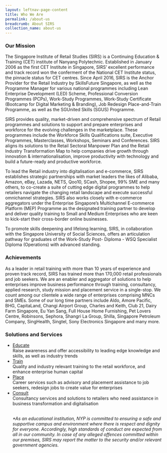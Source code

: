 ```yaml
---
layout: leftnav-page-content
title: Who We Are
permalink: /about-us
breadcrumb: About SIRS
collection_name: about-us
---
```


<h3>Our Mission</h3>
<p>
The Singapore Institute of Retail Studies (SIRS) is a Continuing Education & Training (CET) institute of Nanyang Polytechnic. Established in January 2006 as the first CET Institute in Singapore, SIRS’ excellent performance and track record won the conferment of the National CET Institute status, the pinnacle status for CET centres. Since April 2016, SIRS is the Anchor Provider for the Retail Industry by SkillsFuture Singapore, as well as the Programme Manager for various national programmes including Lean Enterprise Development (LED) Scheme, Professional Conversion Programmes (PCPs), Work-Study Programmes, Work-Study Certificate (Bootcamp for Digital Marketing & Branding), Job Redesign Place-and-Train Programme, as well as the SGUnited Skills (SGUS) Programme.<br>
 
SIRS provides quality, market-driven and comprehensive spectrum of Retail programmes and solutions to support and prepare enterprises and workforce for the evolving challenges in the marketplace. These programmes include the Workforce Skills Qualifications suite, Executive Programmes, Masterclasses, Workshops, Seminars and Conferences. SIRS aligns its solutions to the Retail Sectoral Manpower Plan and the Retail Industry Transformation Map to help companies drive growth through innovation & internationalisation, improve productivity with technology and build a future-ready and productive workforce.<br>

To lead the Retail industry into digitalisation and e-commerce, SIRS establishes strategic partnerships with market leaders the likes of Alibaba, Amazon, eBay, Lazada, NETS, Qoo10, SCash, Shopee, 99% SME and many others, to co-create a suite of cutting edge digital programmes to help retailers navigate the changing retail landscape and execute successful omnichannel strategies. SIRS also works closely with e-commerce aggregators under the Enterprise Singapore’s Multichannel E-commerce Platform (MEP) Programme as the designated training partner to develop and deliver quality training to Small and Medium Enterprises who are keen to kick-start their cross-border online businesses.<br>

To promote skills deepening and lifelong learning, SIRS, in collaboration with the Singapore University of Social Sciences, offers an articulation pathway for graduates of the Work-Study Post- Diploma - WSQ Specialist Diploma (Operations) with advanced standing. 
</p>

<h3>Achievements</h3>
<p>
 As a leader in retail training with more than 10 years of experience and proven track record, SIRS has trained more than 170,000 retail professionals and job seekers. We are an enabler and aggregator of solutions to help enterprises improve business performance through training, consultancy, applied research, study mission and placement service in a single-stop. We count among our clientele a wide range of enterprises comprising MNCs and SMEs. Some of our long time partners include Aldo, Amore Pacific, BHG, CapitaLand, Changi Airport Group, Charles and Keith, Club 21, Dairy Farm Singapore, Eu Yan Sang, Full House Home Furnishing, Pet Lovers Centre, Robinsons, Sephora, Shangri La Group, Shilla, Singapore Petroleum Company, SingHealth, Singtel, Sony Electronics Singapore and many more.
</p>
 
<h3>Solutions and Services</h3>
<p>
<ul>
 <li><a href="/services/education-and-training">Educate</a></li>
Raise awareness and offer accessibility to leading edge knowledge and skills, as well as industry trends 

<li><a href="/services/education-and-training">Train</a></li>
Quality and industry relevant training to the retail workforce, and enhance enterprise human capital

<li><a href="/services/career-services">Place</a></li>
Career services such as advisory and placement assistance to job seekers, redesign jobs to create value for enterprises

<li><a href="/services/consultancy">Consult</a></li>
Consultancy services and solutions to retailers who need assistance in business transformation and digitalisation
</p>
<br>
<i>*As an educational institution, NYP is committed to ensuring a safe and supportive campus and environment where there is respect and dignity for everyone. Accordingly, high standards of conduct are expected from all in our community. In case of any alleged offences committed within our premises, SIRS may report the matter to the security and/or relevant government agencies.</i>
